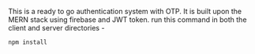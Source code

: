 This is a ready to go authentication system with OTP. It is built upon the MERN stack using firebase and JWT token.
run this command in both the client and server directories -
```
npm install
```

